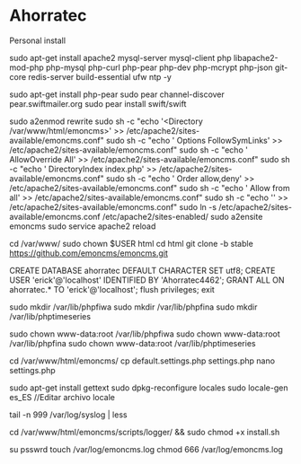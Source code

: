 # Ahorratec
Personal install

sudo apt-get install apache2 mysql-server mysql-client php libapache2-mod-php php-mysql php-curl php-pear php-dev php-mcrypt php-json git-core redis-server build-essential ufw ntp -y

sudo apt-get install php-pear
sudo pear channel-discover pear.swiftmailer.org
sudo pear install swift/swift

sudo a2enmod rewrite
sudo sh -c "echo '<Directory /var/www/html/emoncms>' >> /etc/apache2/sites-available/emoncms.conf"
sudo sh -c "echo '  Options FollowSymLinks' >> /etc/apache2/sites-available/emoncms.conf"
sudo sh -c "echo '  AllowOverride All' >> /etc/apache2/sites-available/emoncms.conf"
sudo sh -c "echo '  DirectoryIndex index.php' >> /etc/apache2/sites-available/emoncms.conf"
sudo sh -c "echo '  Order allow,deny' >> /etc/apache2/sites-available/emoncms.conf"
sudo sh -c "echo '  Allow from all' >> /etc/apache2/sites-available/emoncms.conf"
sudo sh -c "echo '</Directory>' >> /etc/apache2/sites-available/emoncms.conf"
sudo ln -s /etc/apache2/sites-available/emoncms.conf /etc/apache2/sites-enabled/
sudo a2ensite emoncms
sudo service apache2 reload
 
 cd /var/www/
 sudo chown $USER html
 cd html
 git clone -b stable https://github.com/emoncms/emoncms.git

 CREATE DATABASE ahorratec DEFAULT CHARACTER SET utf8;
 CREATE USER 'erick'@'localhost' IDENTIFIED BY 'Ahorratec4462';
 GRANT ALL ON ahorratec.* TO 'erick'@'localhost';
 flush privileges;
 exit
 
sudo mkdir /var/lib/phpfiwa
sudo mkdir /var/lib/phpfina
sudo mkdir /var/lib/phptimeseries

sudo chown www-data:root /var/lib/phpfiwa
sudo chown www-data:root /var/lib/phpfina
sudo chown www-data:root /var/lib/phptimeseries

cd /var/www/html/emoncms/
cp default.settings.php settings.php
nano settings.php

sudo apt-get install gettext
sudo dpkg-reconfigure locales
sudo locale-gen es_ES
//Editar archivo locale 
 
tail -n 999 /var/log/syslog | less

 
cd /var/www/html/emoncms/scripts/logger/ && sudo chmod +x install.sh


su psswrd
touch /var/log/emoncms.log
chmod 666 /var/log/emoncms.log
